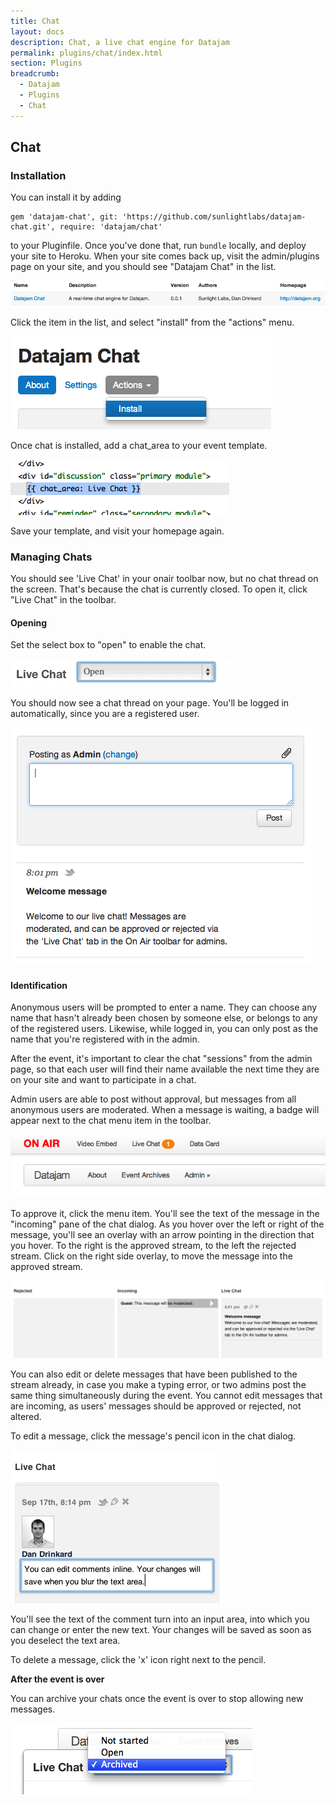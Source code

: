 ```yaml
---
title: Chat
layout: docs
description: Chat, a live chat engine for Datajam
permalink: plugins/chat/index.html
section: Plugins
breadcrumb:
  - Datajam
  - Plugins
  - Chat
---
```


## Chat
### Installation

You can install it by adding

    gem 'datajam-chat', git: 'https://github.com/sunlightlabs/datajam-chat.git', require: 'datajam/chat'

to your Pluginfile. Once you've done that, run `bundle` locally, and deploy your
site to Heroku. When your site comes back up, visit the admin/plugins page on your
site, and you should see "Datajam Chat" in the list.

![plugin list](/img/userguide/plugins-chat.png)

Click the item in the list, and select "install" from the "actions" menu.

![installing the plugin](/img/userguide/install-chat.png)

Once chat is installed, add a chat_area to your event template.

![adding a chat area](/img/userguide/chat-area.png)

Save your template, and visit your homepage again.

### Managing Chats

You should see 'Live Chat'
in your onair toolbar now, but no chat thread on the screen. That's because
the chat is currently closed. To open it, click "Live Chat" in the toolbar.

#### Opening

Set the select box to "open" to enable the chat.

![opening chat](/img/userguide/opening-chat.png)

You should now see a chat thread on your page. You'll be logged in automatically,
since you are a registered user.

![chat thread](/img/userguide/chat-thread.png)

#### Identification

Anonymous users will be prompted to enter a name. They can choose any
name that hasn't already been chosen by someone else, or belongs to any
of the registered users. Likewise, while logged in, you can only post as
the name that you're registered with in the admin.

After the event, it's important to clear the chat "sessions" from the
admin page, so that each user will find their name available the next time
they are on your site and want to participate in a chat.



Admin users are able to post without approval, but messages from all anonymous
users are moderated. When a message is waiting, a badge will appear next to the
chat menu item in the toolbar.

![incoming message](/img/userguide/incoming-message.png)

To approve it, click the menu item. You'll see the text of the message in
the "incoming" pane of the chat dialog. As you hover over the left or right
of the message, you'll see an overlay with an arrow pointing in the direction
that you hover. To the right is the approved stream, to the left the rejected
stream. Click on the right side overlay, to move the message into the approved
stream.

![approving a message](/img/userguide/approving-a-message.png)

You can also edit or delete messages that have been published to the stream
already, in case you make a typing error, or two admins post the same
thing simultaneously during the event. You cannot edit messages that are incoming,
as users' messages should be approved or rejected, not altered.

To edit a message, click the message's pencil icon in the chat dialog.

![editing comments](/img/userguide/editing-comments.png)

You'll see the text of the comment turn into an input area, into which you can
change or enter the new text. Your changes will be saved as soon as you deselect
the text area.

To delete a message, click the 'x' icon right next to the pencil.

**After the event is over**

You can archive your chats once the event is over to stop allowing new messages.

![archived chat](/img/userguide/archived-chat.png)
